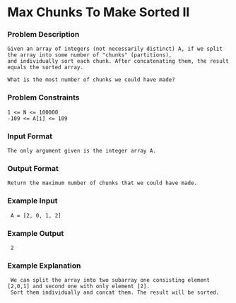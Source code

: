 # Max Chunks To Make Sorted II
### Problem Description

    Given an array of integers (not necessarily distinct) A, if we split the array into some number of "chunks" (partitions),
    and individually sort each chunk. After concatenating them, the result equals the sorted array.

    What is the most number of chunks we could have made?



### Problem Constraints
    1 <= N <= 100000
    -109 <= A[i] <= 109



### Input Format
    The only argument given is the integer array A.



### Output Format
    Return the maximum number of chunks that we could have made.



### Example Input
     A = [2, 0, 1, 2]


### Example Output
     2


### Example Explanation
     We can split the array into two subarray one consisting element [2,0,1] and second one with only element [2].
     Sort them individually and concat them. The result will be sorted.
